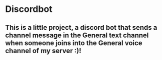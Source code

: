 # Discordbot

<h2> This is a little project, a discord bot that sends a channel message in the General text channel when someone joins into the General voice channel of my server :)!</h2>
 
